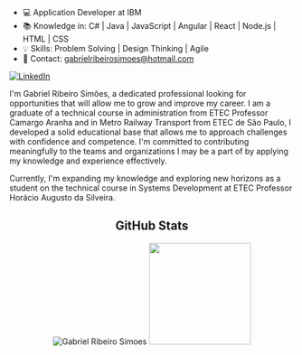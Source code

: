 <br>

- 💻 Application Developer at IBM
- 📚 Knowledge in: C# | Java | JavaScript | Angular | React | Node.js | HTML | CSS
- 💡 Skills: Problem Solving | Design Thinking | Agile
- 📧 Contact: gabrielribeirosimoes@hotmail.com

[![LinkedIn](https://img.shields.io/badge/LinkedIn-0077B5?style=for-the-badge&logo=linkedin&logoColor=white)](https://www.linkedin.com/in/gabrielribeirosimoes/)

I'm Gabriel Ribeiro Simões, a dedicated professional looking for opportunities that will allow me to grow and improve my career. I am a graduate of a technical course in administration from ETEC Professor Camargo Aranha and in Metro Railway Transport from ETEC de São Paulo, I developed a solid educational base that allows me to approach challenges with confidence and competence. I'm committed to contributing meaningfully to the teams and organizations I may be a part of by applying my knowledge and experience effectively.

Currently, I'm expanding my knowledge and exploring new horizons as a student on the technical course in Systems Development at ETEC Professor Horácio Augusto da Silveira.

<div align="center">
  <h2>GitHub Stats</h2>
  <img src="https://github-readme-stats.vercel.app/api/top-langs?username=gabrielribeirosimoes&layout=compact&include_all_commits=true&count_private=true&show_icons=true&line_height=20&title_color=7A7ADB&icon_color=2234AE&text_color=D3D3D3&bg_color=0,000000,130F40" alt="Gabriel Ribeiro Simoes" />
  <a href="https://beacons.ai/gabrielribeirosimoes">
    <img height="180em" src="https://github-readme-stats.vercel.app/api?username=gabrielribeirosimoes&show_icons=true&bg_color=00000000"/>
  </a>
</div>
